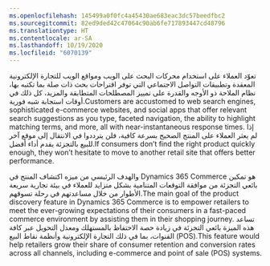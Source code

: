 ```yaml
---
ms.openlocfilehash: 145499a0f0fc4a45430ae683eac3dc57beedfbc2
ms.sourcegitcommit: 82ed9ded42c47064c90ab6fe717893447cd48796
ms.translationtype: HT
ms.contentlocale: ar-SA
ms.lasthandoff: 10/19/2020
ms.locfileid: "6070139"
---
```

<span data-ttu-id="c8f68-101">تعوّد العملاء على استخدام محركات البحث على الويب ومواقع الويب للتجارة الإلكترونية المعقدة وتطبيقات التواصل الاجتماعي التي توفر اقتراحات بحث ذات صلة بما تكتبه بها، نظام الملاحة ذو الأوجه والقدرة على تمييز المصطلحات المتطابقة والمزيد، كل ذلك في أوقات استجابة شبه فورية.</span><span class="sxs-lookup"><span data-stu-id="c8f68-101">Customers are accustomed to web search engines, sophisticated e-commerce websites, and social apps that offer relevant search suggestions as you type, faceted navigation, the ability to highlight matching terms, and more, all with near-instantaneous response times.</span></span> <span data-ttu-id="c8f68-102">إذا لم يعثر العملاء على المنتج الصحيح بسرعة كافية، فلن يترددوا في الانتقال إلى موقع آخر للبيع بالتجزئة يقدم أداء أفضل.</span><span class="sxs-lookup"><span data-stu-id="c8f68-102">If consumers don’t find the right product quickly enough, they won’t hesitate to move to another retail site that offers better performance.</span></span>

<span data-ttu-id="c8f68-103">والهدف الرئيسي من ميزه اكتشاف المنتج في Dynamics 365 Commerce هو تمكين بائعي التجزئة من موافقة التوقعات المتنامية بشكل متزايد للعملاء في بيئة تجارية سريعة الأطوار من خلال مساعدتهم في رحلة تسوقهم.</span><span class="sxs-lookup"><span data-stu-id="c8f68-103">The main goal of the product discovery feature in Dynamics 365 Commerce is to empower retailers to meet the ever-growing expectations of their consumers in a fast-paced commerce environment by assisting them in their shopping journey.</span></span> <span data-ttu-id="c8f68-104">تساعد هذه الميزة بائعي التجزئة في زيادة حصة الاحتفاظ بالمستهلك ومعدل التحويل عبر كافة القنوات، بما في ذلك التجارة الإلكترونية وأنظمة نقاط البيع (POS).</span><span class="sxs-lookup"><span data-stu-id="c8f68-104">This feature would help retailers grow their share of consumer retention and conversion rates across all channels, including e-commerce and point of sale (POS) systems.</span></span>

